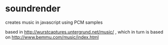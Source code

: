 # soundrender

creates music in javascript using PCM samples

based in http://wurstcaptures.untergrund.net/music/ , which in turn is based on http://www.bemmu.com/music/index.html
